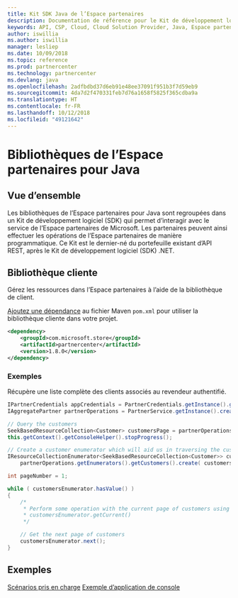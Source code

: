 ```yaml
---
title: Kit SDK Java de l’Espace partenaires
description: Documentation de référence pour le Kit de développement logiciel (SDK) Java de l’Espace partenaires
keywords: API, CSP, Cloud, Cloud Solution Provider, Java, Espace partenaires, Kit de développement logiciel (SDK)
author: iswillia
ms.author: iswillia
manager: lesliep
ms.date: 10/09/2018
ms.topic: reference
ms.prod: partnercenter
ms.technology: partnercenter
ms.devlang: java
ms.openlocfilehash: 2adfbdbd37d6eb91e48ee37091f951b3f7d59eb9
ms.sourcegitcommit: 4da7d2f470331feb7d76a1658f5825f365cdba9a
ms.translationtype: HT
ms.contentlocale: fr-FR
ms.lasthandoff: 10/12/2018
ms.locfileid: "49121642"
---
```

# <a name="partner-center-libraries-for-java"></a>Bibliothèques de l’Espace partenaires pour Java

## <a name="overview"></a>Vue d’ensemble

Les bibliothèques de l’Espace partenaires pour Java sont regroupées dans un Kit de développement logiciel (SDK) qui permet d’interagir avec le service de l’Espace partenaires de Microsoft. Les partenaires peuvent ainsi effectuer les opérations de l’Espace partenaires de manière programmatique. Ce Kit est le dernier-né du portefeuille existant d’API REST, après le Kit de développement logiciel (SDK) .NET.

## <a name="client-library"></a>Bibliothèque cliente

Gérez les ressources dans l’Espace partenaires à l’aide de la bibliothèque de client.

[Ajoutez une dépendance](https://maven.apache.org/guides/getting-started/index.html#How_do_I_use_external_dependencies) au fichier Maven `pom.xml` pour utiliser la bibliothèque cliente dans votre projet.

```xml
<dependency>
    <groupId>com.microsoft.store</groupId>
    <artifactId>partnercenter</artifactId>
    <version>1.8.0</version>
</dependency>
```   

### <a name="example"></a>Exemples

Récupère une liste complète des clients associés au revendeur authentifié.

```java
IPartnerCredentials appCredentials = PartnerCredentials.getInstance().generateByApplicationCredentials('YOUR_APP_ID', 'YOUR_APP_SECRET', 'YOUR_TENANT_ID');
IAggregatePartner partnerOperations = PartnerService.getInstance().createPartnerOperations(appCredentials);

// Query the customers
SeekBasedResourceCollection<Customer> customersPage = partnerOperations.getCustomers().query(QueryFactory.getInstance().buildIndexedQuery(100));
this.getContext().getConsoleHelper().stopProgress();

// Create a customer enumerator which will aid us in traversing the customer pages
IResourceCollectionEnumerator<SeekBasedResourceCollection<Customer>> customersEnumerator =
    partnerOperations.getEnumerators().getCustomers().create( customersPage );

int pageNumber = 1;

while ( customersEnumerator.hasValue() )
{
    /*
     * Perform some operation with the current page of customers using 
     * customersEnumerator.getCurrent()  
     */

    // Get the next page of customers
    customersEnumerator.next();
}
```

## <a name="samples"></a>Exemples

[Scénarios pris en charge](https://docs.microsoft.com/partner-center/develop/scenarios)
[Exemple d’application de console](https://github.com/Microsoft/Partner-Center-Java-Samples)  